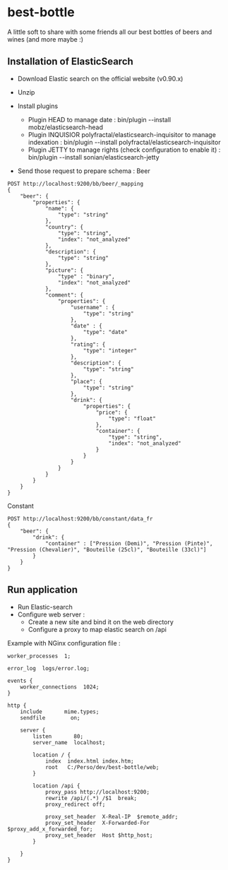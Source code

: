best-bottle
===========

A little soft to share with some friends all our best bottles of beers and wines (and more maybe :)

Installation of ElasticSearch
-----------------------------

* Download Elastic search on the official website (v0.90.x)
* Unzip
* Install plugins
  - Plugin HEAD to manage date : 
    bin/plugin --install mobz/elasticsearch-head
  - Plugin INQUISIOR polyfractal/elasticsearch-inquisitor to manage indexation : 
    bin/plugin --install polyfractal/elasticsearch-inquisitor
  - Plugin JETTY to manage rights (check configuration to enable it) : 
    bin/plugin --install sonian/elasticsearch-jetty

* Send those request to prepare schema :
Beer
```
POST http://localhost:9200/bb/beer/_mapping
{
    "beer": {
        "properties": {
            "name": {
                "type": "string"
            },
            "country": {
                "type": "string",
                "index": "not_analyzed"
            },
            "description": {
                "type": "string"
            },
            "picture": {
                "type" : "binary",
                "index": "not_analyzed"
            },
            "comment": {
                "properties": {
                    "username" : {
                        "type": "string"
                    },
                    "date" : {
                        "type": "date"
                    },
                    "rating": {
                        "type": "integer"
                    },
                    "description": {
                        "type": "string"
                    },
                    "place": {
                        "type": "string"
                    },
                    "drink": {
                        "properties": {
                            "price": {
                                "type": "float"
                            },
                            "container": {
                                "type": "string",
                                "index": "not_analyzed"
                            }
                        }
                    }
                }
            }
        }
    }
}
```

Constant
```
POST http://localhost:9200/bb/constant/data_fr
{
    "beer": {
        "drink": {
            "container" : ["Pression (Demi)", "Pression (Pinte)", "Pression (Chevalier)", "Bouteille (25cl)", "Bouteille (33cl)"]
        }
    }
}
```

Run application
---------------

* Run Elastic-search
* Configure web server :
  - Create a new site and bind it on the web directory
  - Configure a proxy to map elastic search on /api

Example with NGinx configuration file :
```
worker_processes  1;

error_log  logs/error.log;

events {
    worker_connections  1024;
}

http {
    include       mime.types;
    sendfile        on;

    server {
        listen       80;
        server_name  localhost;

		location / {
		    index  index.html index.htm;
            root   C:/Perso/dev/best-bottle/web;
		}

		location /api {
            proxy_pass http://localhost:9200;
			rewrite /api/(.*) /$1  break;
			proxy_redirect off;

			proxy_set_header  X-Real-IP  $remote_addr;
			proxy_set_header  X-Forwarded-For $proxy_add_x_forwarded_for;
			proxy_set_header  Host $http_host;
		}

    }
}
```